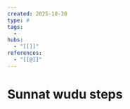 ```yaml
---
created: 2025-10-30
type: #
tags:
  - 
hubs:
  - "[[]]"
references:
  - "[[@]]"
---
```


# Sunnat wudu steps

